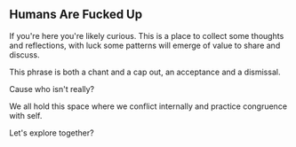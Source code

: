 ## Humans Are Fucked Up

If you're here you're likely curious. This is a place to collect some thoughts and reflections, with luck some patterns will emerge of value to share and discuss.

This phrase is both a chant and a cap out, an acceptance and a dismissal.

Cause who isn't really?

We all hold this space where we conflict internally and practice congruence with self.

Let's explore together?
